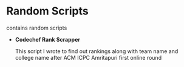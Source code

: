 Random Scripts
==============

contains random scripts

<ul>
<li>
<b>Codechef Rank Scrapper</b>
<p>
This script I wrote to find out rankings along with team name and college name after ACM ICPC Amritapuri first online round
</p>
</li>

</ul>
